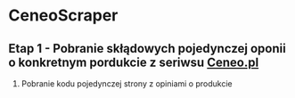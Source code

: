 # CeneoScraper
## Etap 1 - Pobranie skłądowych pojedynczej oponii o konkretnym pordukcie z seriwsu [Ceneo.pl](https://ceneo.pl)
1. Pobranie kodu pojedynczej strony z opiniami o produkcie
